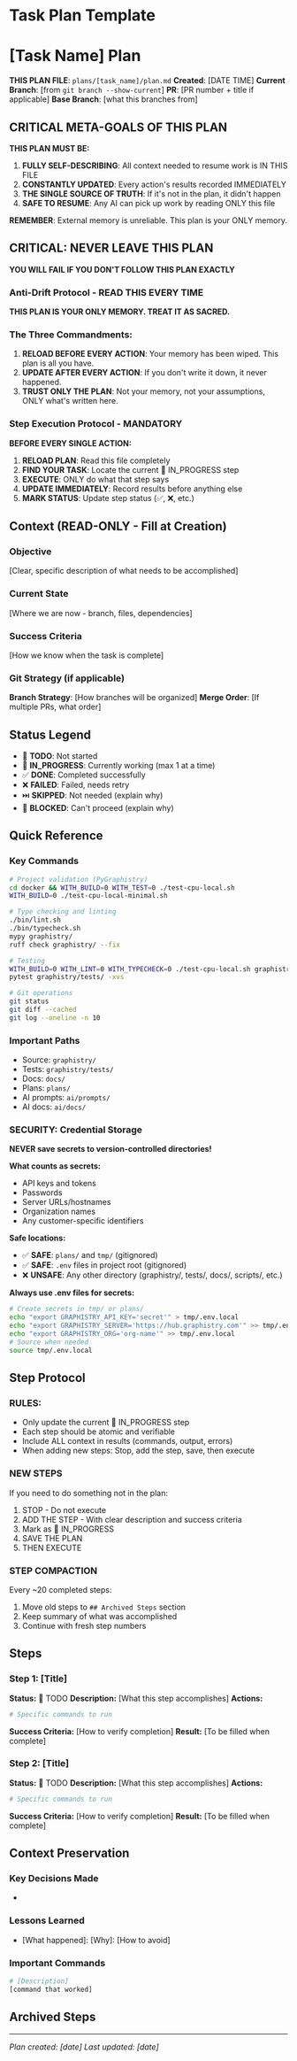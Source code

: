 # Task Plan Template

<!-- ═══════════════════════════════════════════════════════════════════════════
                         TEMPLATE META SECTION
     ═══════════════════════════════════════════════════════════════════════════
     
     DELETE THIS ENTIRE SECTION (everything above the "START OF ACTUAL PLAN")
     WHEN CREATING YOUR PLAN
     
     Instructions for using this template:
     1. Copy this file to plans/[task_name]/plan.md
     2. Delete this entire meta section
     3. Replace all [placeholders] with actual values
     4. Make sure the context sections are filled out completely
     5. Start with Step 1 marked as 🔄 IN_PROGRESS
     
     Key principle: There is EXACTLY ONE area that gets updated - the Steps section.
     Everything else is static context that never changes.
     
     ═══════════════════════════════════════════════════════════════════════════ -->

<!-- ═══════════════════════════════════════════════════════════════════════════
                          START OF ACTUAL PLAN
     ═══════════════════════════════════════════════════════════════════════════ -->

# [Task Name] Plan
**THIS PLAN FILE**: `plans/[task_name]/plan.md`
**Created**: [DATE TIME]
**Current Branch**: [from `git branch --show-current`]
**PR**: [PR number + title if applicable]
**Base Branch**: [what this branches from]

## CRITICAL META-GOALS OF THIS PLAN
**THIS PLAN MUST BE:**
1. **FULLY SELF-DESCRIBING**: All context needed to resume work is IN THIS FILE
2. **CONSTANTLY UPDATED**: Every action's results recorded IMMEDIATELY
3. **THE SINGLE SOURCE OF TRUTH**: If it's not in the plan, it didn't happen
4. **SAFE TO RESUME**: Any AI can pick up work by reading ONLY this file

**REMEMBER**: External memory is unreliable. This plan is your ONLY memory.

## CRITICAL: NEVER LEAVE THIS PLAN
**YOU WILL FAIL IF YOU DON'T FOLLOW THIS PLAN EXACTLY**

### Anti-Drift Protocol - READ THIS EVERY TIME
**THIS PLAN IS YOUR ONLY MEMORY. TREAT IT AS SACRED.**

### The Three Commandments:
1. **RELOAD BEFORE EVERY ACTION**: Your memory has been wiped. This plan is all you have.
2. **UPDATE AFTER EVERY ACTION**: If you don't write it down, it never happened.
3. **TRUST ONLY THE PLAN**: Not your memory, not your assumptions, ONLY what's written here.

### Step Execution Protocol - MANDATORY
**BEFORE EVERY SINGLE ACTION:**
1. **RELOAD PLAN**: Read this file completely
2. **FIND YOUR TASK**: Locate the current 🔄 IN_PROGRESS step
3. **EXECUTE**: ONLY do what that step says
4. **UPDATE IMMEDIATELY**: Record results before anything else
5. **MARK STATUS**: Update step status (✅, ❌, etc.)

## Context (READ-ONLY - Fill at Creation)

### Objective
[Clear, specific description of what needs to be accomplished]

### Current State
[Where we are now - branch, files, dependencies]

### Success Criteria
[How we know when the task is complete]

### Git Strategy (if applicable)
**Branch Strategy**: [How branches will be organized]
**Merge Order**: [If multiple PRs, what order]

## Status Legend
- 📝 **TODO**: Not started
- 🔄 **IN_PROGRESS**: Currently working (max 1 at a time)
- ✅ **DONE**: Completed successfully
- ❌ **FAILED**: Failed, needs retry
- ⏭️ **SKIPPED**: Not needed (explain why)
- 🚫 **BLOCKED**: Can't proceed (explain why)

## Quick Reference

### Key Commands
```bash
# Project validation (PyGraphistry)
cd docker && WITH_BUILD=0 WITH_TEST=0 ./test-cpu-local.sh
WITH_BUILD=0 ./test-cpu-local-minimal.sh

# Type checking and linting
./bin/lint.sh
./bin/typecheck.sh
mypy graphistry/
ruff check graphistry/ --fix

# Testing
WITH_BUILD=0 WITH_LINT=0 WITH_TYPECHECK=0 ./test-cpu-local.sh graphistry/tests/test_file.py
pytest graphistry/tests/ -xvs

# Git operations
git status
git diff --cached
git log --oneline -n 10
```

### Important Paths
- Source: `graphistry/`
- Tests: `graphistry/tests/`
- Docs: `docs/`
- Plans: `plans/`
- AI prompts: `ai/prompts/`
- AI docs: `ai/docs/`

### SECURITY: Credential Storage
**NEVER save secrets to version-controlled directories!**

**What counts as secrets:**
- API keys and tokens
- Passwords
- Server URLs/hostnames
- Organization names
- Any customer-specific identifiers

**Safe locations:**
- ✅ **SAFE**: `plans/` and `tmp/` (gitignored)
- ✅ **SAFE**: `.env` files in project root (gitignored)
- ❌ **UNSAFE**: Any other directory (graphistry/, tests/, docs/, scripts/, etc.)

**Always use .env files for secrets:**
```bash
# Create secrets in tmp/ or plans/
echo "export GRAPHISTRY_API_KEY='secret'" > tmp/.env.local
echo "export GRAPHISTRY_SERVER='https://hub.graphistry.com'" >> tmp/.env.local
echo "export GRAPHISTRY_ORG='org-name'" >> tmp/.env.local
# Source when needed
source tmp/.env.local
```

## Step Protocol

### RULES:
- Only update the current 🔄 IN_PROGRESS step
- Each step should be atomic and verifiable
- Include ALL context in results (commands, output, errors)
- When adding new steps: Stop, add the step, save, then execute

### NEW STEPS
If you need to do something not in the plan:
1. STOP - Do not execute
2. ADD THE STEP - With clear description and success criteria
3. Mark as 🔄 IN_PROGRESS
4. SAVE THE PLAN
5. THEN EXECUTE

### STEP COMPACTION
Every ~20 completed steps:
1. Move old steps to `## Archived Steps` section
2. Keep summary of what was accomplished
3. Continue with fresh step numbers

## Steps

### Step 1: [Title]
**Status:** 📝 TODO
**Description:** [What this step accomplishes]
**Actions:**
```bash
# Specific commands to run
```
**Success Criteria:** [How to verify completion]
**Result:** [To be filled when complete]

### Step 2: [Title]
**Status:** 📝 TODO
**Description:** [What this step accomplishes]
**Actions:**
```bash
# Specific commands to run
```
**Success Criteria:** [How to verify completion]
**Result:** [To be filled when complete]

## Context Preservation
<!-- Update ONLY when directed by a step -->

### Key Decisions Made
- [Decision]: [Reasoning]

### Lessons Learned
- [What happened]: [Why]: [How to avoid]

### Important Commands
```bash
# [Description]
[command that worked]
```

## Archived Steps
<!-- Move completed steps here when plan gets too long -->

---
*Plan created: [date]*
*Last updated: [date]*